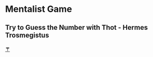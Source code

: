 

# Mentalist Game

## Try to Guess the Number with Thot - Hermes Trosmegistus

### [⚚](https://fabianacampanari.github.io/The-Mentalist/)  
